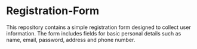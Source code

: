 # Registration-Form
This repository contains a simple registration form designed to collect user information. The form includes fields for basic personal details such as name, email, password, address and phone number.
